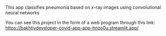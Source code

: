 This app classifies pneumonia based on x-ray images using convolutional neural networks

You can see this project in the form of a web program through this link: https://bakhtiydeveloper-covid-app-app-hnzo0u.streamlit.app/

